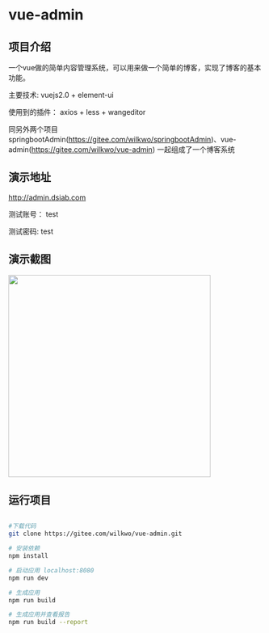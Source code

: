 # vue-admin

## 项目介绍

一个vue做的简单内容管理系统，可以用来做一个简单的博客，实现了博客的基本功能。

主要技术: vuejs2.0 + element-ui

使用到的插件： axios + less + wangeditor

同另外两个项目springbootAdmin(https://gitee.com/wilkwo/springbootAdmin)、vue-admin(https://gitee.com/wilkwo/vue-admin) 一起组成了一个博客系统

## 演示地址


http://admin.dsiab.com

测试账号： test

测试密码: test


## 演示截图

<img src="https://gitee.com/wilkwo/vue-admin/raw/master/src/assets/images/screenshot.jpg" style="width:400px">


## 运行项目

``` bash

#下载代码
git clone https://gitee.com/wilkwo/vue-admin.git

# 安装依赖
npm install

# 启动应用 localhost:8080
npm run dev

# 生成应用
npm run build

# 生成应用并查看报告
npm run build --report
```
